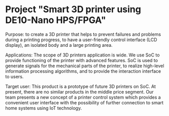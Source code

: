 # Project "Smart 3D printer using DE10-Nano HPS/FPGA"

Purpose: to create a 3D printer that helps to prevent failures and problems during a printing progress, to have a user-friendly control interface (LCD display), an isolated body and a large printing area.

Applications: The scope of 3D printers application is wide. We use SoC to provide functioning of the printer with advanced features. SoC is used to generate signals for the mechanical parts of the printer, to realize high-level information processing algorithms, and to provide the interaction interface to users.

Target user: This product is a prototype of future 3D printers on SoC. At present, there are no similar products in the middle price segment. Our team presents a new concept of a printer control system which provides a convenient user interface with the possibility of further connection to smart home systems using IoT technology.
